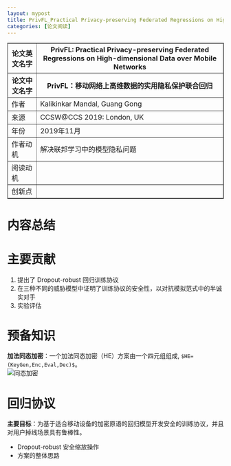 ```yaml
---
layout: mypost
title: PrivFL_Practical Privacy-preserving Federated Regressions on High-dimensional Data over Mobile Networks
categories: [论文阅读]
---
```


<table border="1">
    <tr>
        <th>论文英文名字</th>
        <th>PrivFL: Practical Privacy-preserving Federated Regressions on High-dimensional Data over Mobile Networks</th>
    </tr>
    <tr>
        <th>论文中文名字</th>
        <th>PrivFL：移动网络上高维数据的实用隐私保护联合回归</th>
    </tr>
    <tr>
        <td>作者</td>
        <td>Kalikinkar Mandal, Guang Gong</td>
    </tr>
    <tr>
        <td>来源</td>
        <td>CCSW@CCS 2019: London, UK</td>
    </tr>
    <tr>
        <td>年份</td>
        <td>2019年11月</td>
    </tr>
    <tr>
        <td>作者动机</td>
        <td>解决联邦学习中的模型隐私问题</td>
    </tr>
    <tr>
        <td>阅读动机</td>
        <td></td>
    </tr>
    <tr>
        <td>创新点</td>
        <td></td>
    </tr>
</table>

# 内容总结  

# 主要贡献
1. 提出了 Dropout-robust 回归训练协议
2. 在三种不同的威胁模型中证明了训练协议的安全性，以对抗模拟范式中的半诚实对手
3. 实验评估

# 预备知识
**加法同态加密**：一个加法同态加密（HE）方案由一个四元组组成, `$HE=(KeyGen,Enc,Eval,Dec)$`。  
![同态加密](HE.png)  
# 回归协议
**主要目标**：为基于适合移动设备的加密原语的回归模型开发安全的训练协议，并且对用户掉线场景具有鲁棒性。  
+ Dropout-robust 安全缩放操作
+ 方案的整体思路